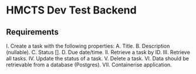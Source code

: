 # HMCTS Dev Test Backend

## Requirements

I.   Create a task with the following properties:
         A. Title.
         B. Description (nullable).
         C. Status [].
         D. Due date/time.
II.  Retrieve a task by ID.
III. Retrieve all tasks.
IV.  Update the status of a task.
V.   Delete a task.
VI.  Data should be retrievable from a database (Postgres).
VII. Containerise application.
